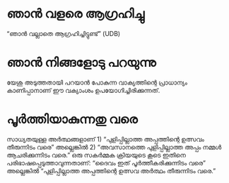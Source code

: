 # ഞാൻ വളരെ ആഗ്രഹിച്ചു
“ഞാൻ വല്ലാതെ ആഗ്രഹിച്ചിട്ടുണ്ട്” (UDB)
# ഞാൻ നിങ്ങളോടു പറയുന്നു
യേശു അടുത്തതായി പറയാൻ പോകുന്ന വാക്യത്തിന്റെ പ്രാധാന്യം കാണിപ്പാനാണ് ഈ വക്യാംശം ഉപയോഗിച്ചിരിക്കുന്നത്. 
# പൂർത്തിയാകുന്നതു വരെ
സാധ്യതയുള്ള അർത്ഥങ്ങളാണ് 1) “പുളിപ്പില്ലാത്ത അപ്പത്തിന്റെ ഉത്സവം തീരുന്നിടം വരെ” അല്ലെങ്കിൽ 2) “അവസാനത്തെ പുളിപ്പില്ലാത്ത അപ്പം നമ്മൾ ആചരിക്കുന്നിടം വരെ.” ഒരു സകർമ്മക ക്രിയയുടെ കൂടെ ഇതിനെ പരിഭാഷപ്പെടുത്താവുന്നതാണ്: “ദൈവം ഇത് പൂർത്തീകരിക്കുന്നിടം വരെ” അല്ലെങ്കിൽ “പുളിപ്പില്ലാത്ത അപ്പത്തിന്റെ ഉത്സവ അർത്ഥം തീരുന്നിടം വരെ.”
